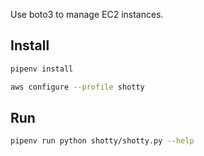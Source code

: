 Use boto3 to manage EC2 instances.

## Install

```sh
pipenv install
```

```sh
aws configure --profile shotty
```


## Run

```sh
pipenv run python shotty/shotty.py --help

```
